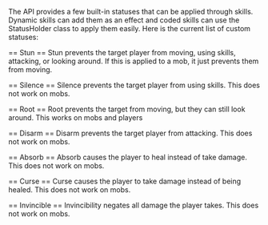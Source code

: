 The API provides a few built-in statuses that can be applied through skills. Dynamic skills can add them as an effect and coded skills can use the StatusHolder class to apply them easily. Here is the current list of custom statuses:

== Stun ==
Stun prevents the target player from moving, using skills, attacking, or looking around. If this is applied to a mob, it just prevents them from moving.

== Silence ==
Silence prevents the target player from using skills. This does not work on mobs.

== Root ==
Root prevents the target from moving, but they can still look around. This works on mobs and players

== Disarm ==
Disarm prevents the target player from attacking. This does not work on mobs.

== Absorb ==
Absorb causes the player to heal instead of take damage. This does not work on mobs.

== Curse ==
Curse causes the player to take damage instead of being healed. This does not work on mobs.

== Invincible ==
Invincibility negates all damage the player takes. This does not work on mobs.
